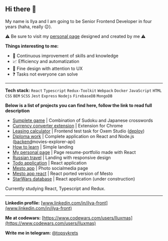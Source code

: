 ## Hi there 👋 

My name is Ilya and I am going to be Senior Frontend Developer in four years (haha, really :relieved:). 

:warning: Be sure to visit my [personal page](https://iluxmas.github.io/resume/) designed and created by me :warning:

**Things interesting to me:**

- :repeat: Continuous improvement of skills and knowledge
- :chart_with_upwards_trend: Efficiency and automatization
- :apple: Fine design with attention to UX 
- :question: Tasks not everyone can solve <!--`( )`-->

***
**Tech stack:** `React` `Typescript` `Redux-Toolkit` `Webpack` `Docker` `JavaScript` `HTML` `CSS` `BEM` `SCSS` `Jest` `Express` `Nodejs` `FirebaseDB` `MongoDB`

**Below is a list of projects you can find here, follow the link to read full description**

- [Sumplete game](https://github.com/Iluxmas/sumplete) | Combination of Sudoku and Japanese crosswords
- [Currency converter extension](https://github.com/Iluxmas/currency-extension-typescript) | Extension for Chrome
- [Leasing calculator](https://github.com/Iluxmas/test_task_301023) | Frontend test task for Oxem Studio ([deploy](https://test-task-301023.vercel.app/))
- [Diploma work](https://github.com/Iluxmas/movies-explorer-frontend) | Complete application on React and Node.js ([backend](https://github.com/Iluxmas/)movies-explorer-api)
- [How to learn](https://github.com/Iluxmas/how-to-learn) | Simple landing
- [My personal page](https://github.com/Iluxmas/resume) | Page resume-portfolio made with React
- [Russian travel](https://github.com/Iluxmas/russian-travel) | Landing with responsive design   
- [Todo application](https://github.com/Iluxmas/To-do-app) | React application
- [Mesto app](https://github.com/Iluxmas/mesto) | Photo socialmedia page
- [Mesto app react](https://github.com/Iluxmas/mesto-react) | React ported version of Mesto
- [StarWars database](https://github.com/Iluxmas/Starwars-DB) | React application (under construction)

Currently studying React, Typescript and Redux.
***
**Linkedin profile:** [www.linkedin.com/in/ilya-front](www.linkedin.com/in/ilya-front)

**Me at codewars:** [https://www.codewars.com/users/Iluxmas](https://www.codewars.com/users/Iluxmas)

**Write me in telegram:** [@topsykrets](https://t.me/topsykrets)

